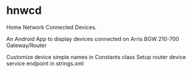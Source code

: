 # hnwcd
Home Network Connected Devices.

An Android App to display devices connected on Arris BGW 210-700 Gateway/Router

Customize device simple names in Constants class
Setup router device service endpoint in strings.xml

<meta name="google-site-verification" content="oTU0MYK0YgEAeYaPHyLAaOKZpaqMzl93P_PiYj7mtj0" />
